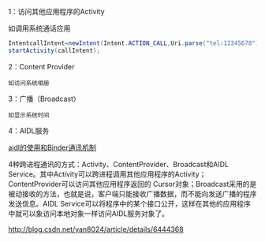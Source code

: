 


1：访问其他应用程序的Activity

如调用系统通话应用

```java
IntentcallIntent=newIntent(Intent.ACTION_CALL,Uri.parse("tel:12345678");
startActivity(callIntent);
```

2：Content Provider

    如访问系统相册

3：广播（Broadcast）

    如显示系统时间

4：AIDL服务

[aidl的使用和Binder通讯机制](../简历中的知识点/01-aidl的使用和Binder通讯机制.md)



4种跨进程通讯的方式：Activity、ContentProvider、Broadcast和AIDL Service。其中Activity可以跨进程调用其他应用程序的Activity；ContentProvider可以访问其他应用程序返回的 Cursor对象；Broadcast采用的是被动接收的方法，也就是说，客户端只能接收广播数据，而不能向发送广播的程序发送信息。AIDL Service可以将程序中的某个接口公开，这样在其他的应用程序中就可以象访问本地对象一样访问AIDL服务对象了。

http://blog.csdn.net/yan8024/article/details/6444368





